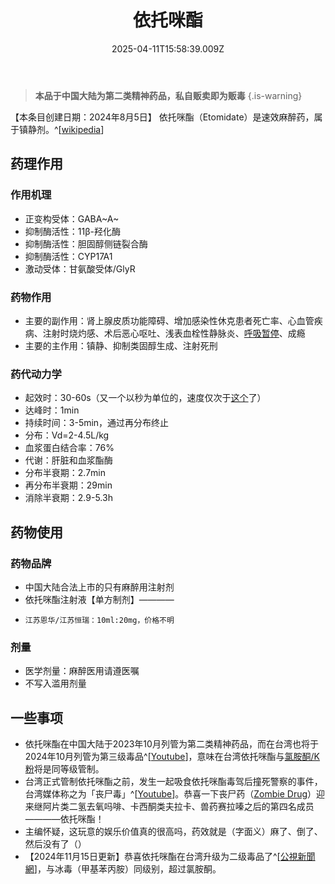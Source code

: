 ﻿---
title: 依托咪酯
description: 
published: true
date: 2025-04-11T15:58:39.009Z
tags: 
editor: markdown
dateCreated: 2025-04-12T10:05:12.112Z
---

> **本品于中国大陆为第二类精神药品，私自贩卖即为贩毒**
{.is-warning}

【本条目创建日期：2024年8月5日】
依托咪酯（Etomidate）是速效麻醉药，属于镇静剂。^[[wikipedia](https://en.wikipedia.org/wiki/Etomidate)]
## 药理作用
### 作用机理
- 正变构受体：GABA~A~
- 抑制酶活性：11β-羟化酶
- 抑制酶活性：胆固醇侧链裂合酶
- 抑制酶活性：CYP17A1
- 激动受体：甘氨酸受体/GlyR
### 药物作用
- 主要的副作用：肾上腺皮质功能障碍、增加感染性休克患者死亡率、心血管疾病、注射时烧灼感、术后恶心呕吐、浅表血栓性静脉炎、[呼吸暂停](/drug_effect/呼吸抑制/)、成瘾
- 主要的主作用：镇静、抑制类固醇生成、注射死刑
### 药代动力学
- 起效时：30-60s（又一个以秒为单位的，速度仅次于[这个](https://overspeed-wiki.github.io/%E5%85%83%E7%B4%A0%E5%91%A8%E6%9C%9F%E8%A1%A8/#%E4%B8%80%E6%B0%A7%E5%8C%96%E4%BA%8C%E6%B0%AE%EF%BC%88N2O%EF%BC%89-1)了）
- 达峰时：1min
- 持续时间：3-5min，通过再分布终止
- 分布：Vd=2-4.5L/kg
- 血浆蛋白结合率：76%
- 代谢：肝脏和血浆酯酶
- 分布半衰期：2.7min
- 再分布半衰期：29min
- 消除半衰期：2.9-5.3h
## 药物使用
### 药物品牌
- 中国大陆合法上市的只有麻醉用注射剂
- 依托咪酯注射液【单方制剂】————
-     江苏恩华/江苏恒瑞：10ml:20mg，价格不明
### 剂量
- 医学剂量：麻醉医用请遵医嘱
- 不写入滥用剂量
## 一些事项
- 依托咪酯在中国大陆于2023年10月列管为第二类精神药品，而在台湾也将于2024年10月列管为第三级毒品^[[Youtube](https://www.youtube.com/watch?v=zySL1Nm1rKg)]，意味在台湾依托咪酯与[氯胺酮/K粉](/drug/NMDA抗抑郁/)将是同等级管制。
- 台湾正式管制依托咪酯之前，发生一起吸食依托咪酯毒驾后撞死警察的事件，台湾媒体称之为「丧尸毒」^[[Youtube](https://www.youtube.com/watch?v=zySL1Nm1rKg)]。恭喜一下丧尸药（[Zombie Drug](https://en.wikipedia.org/wiki/Zombie_drug)）迎来继阿片类二氢去氧吗啡、卡西酮类夫拉卡、兽药赛拉嗪之后的第四名成员————依托咪酯！
- 主编怀疑，这玩意的娱乐价值真的很高吗，药效就是（字面义）麻了、倒了、然后没有了（）
- 【2024年11月15日更新】恭喜依托咪酯在台湾升级为二级毒品了^[[公視新聞網](https://news.pts.org.tw/article/724287)]，与冰毒（甲基苯丙胺）同级别，超过氯胺酮。

